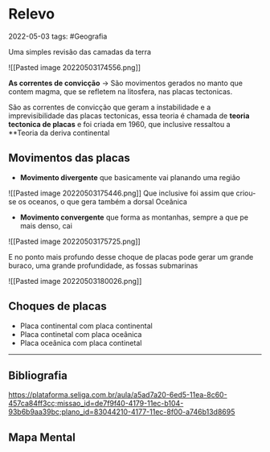 # Relevo
2022-05-03
tags:  #Geografia 

Uma simples revisão das camadas da terra

![[Pasted image 20220503174556.png]]

**As correntes de convicção** → São movimentos gerados no manto que contem magma, que se refletem na litosfera, nas placas tectonicas.

São as correntes de convicção que geram a instabilidade e a imprevisibilidade das placas tectonicas, essa teoria é chamada de **teoria tectonica de placas** e foi criada em 1960, que inclusive ressaltou a **Teoria da deriva continental 

## Movimentos das placas

* **Movimento divergente** que basicamente vai planando uma região

![[Pasted image 20220503175446.png]]
Que inclusive foi assim que criou-se os oceanos, o que gera também a dorsal Oceânica 

* **Movimento convergente** que forma as montanhas, sempre a que pe mais denso, cai

![[Pasted image 20220503175725.png]]

E no ponto mais profundo desse choque de placas pode gerar um grande buraco, uma grande profundidade, as fossas submarinas

![[Pasted image 20220503180026.png]]



## Choques de placas

* Placa continental com placa continental
* Placa continetal com placa oceânica
* Placa oceânica com placa continetal


-----------------------------------------------
## Bibliografia

https://plataforma.seliga.com.br/aula/a5ad7a20-6ed5-11ea-8c60-457ca84ff3cc;missao_id=de7f9f40-4179-11ec-b104-93b6b9aa39bc;plano_id=83044210-4177-11ec-8f00-a746b13d8695

## Mapa Mental
